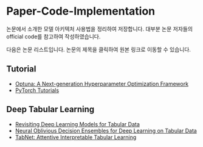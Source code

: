 # Paper-Code-Implementation

논문에서 소개한 모델 아키텍처 사용법을 정리하여 저장합니다. 대부분 논문 저자들의 official code를 참고하여 작성하였습니다.

다음은 논문 리스트입니다. 논문의 제목을 클릭하여 원본 링크로 이동할 수 있습니다.

## Tutorial

- [Optuna: A Next-generation Hyperparameter Optimization Framework](https://paperswithcode.com/paper/optuna-a-next-generation-hyperparameter)
- [PyTorch Tutorials](https://tutorials.pytorch.kr/)

## Deep Tabular Learning

- [Revisiting Deep Learning Models for Tabular Data](https://paperswithcode.com/paper/revisiting-deep-learning-models-for-tabular)
- [Neural Oblivious Decision Ensembles for Deep Learning on Tabular Data](https://paperswithcode.com/paper/neural-oblivious-decision-ensembles-for-deep)
- [TabNet: Attentive Interpretable Tabular Learning](https://paperswithcode.com/paper/tabnet-attentive-interpretable-tabular)
